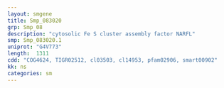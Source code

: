 ```yaml
---
layout: smgene
title: Smp_083020
grp: Smp_08
description: "cytosolic Fe S cluster assembly factor NARFL"
smp: Smp_083020.1
uniprot: "G4V773"
length:  1311
cdd: "COG4624, TIGR02512, cl03503, cl14953, pfam02906, smart00902"
kk: ns
categories: sm
---
```

